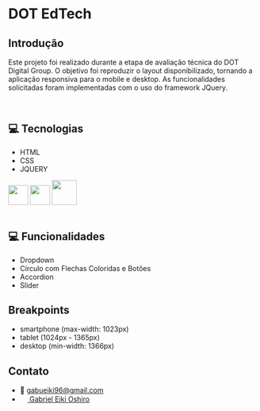 # DOT EdTech


## Introdução
<p>Este projeto foi realizado durante a etapa de avaliação técnica do DOT Digital Group. O objetivo foi reproduzir o layout disponibilizado, tornando a aplicação responsiva para o mobile e desktop. As funcionalidades solicitadas foram implementadas com o uso do framework JQuery.</p>
<br>

## 💻 Tecnologias
- HTML
- CSS
- JQUERY

<span>
<img width=40px src="https://cdn.jsdelivr.net/gh/devicons/devicon/icons/html5/html5-plain-wordmark.svg"/>
<img width=40px src="https://cdn.jsdelivr.net/gh/devicons/devicon/icons/css3/css3-plain-wordmark.svg" />
<img width=50px src="https://cdn.jsdelivr.net/gh/devicons/devicon/icons/jquery/jquery-plain-wordmark.svg" />
</span>
<br>
<br>


## 💻 Funcionalidades
- Dropdown
- Círculo com Flechas Coloridas e Botões
- Accordion
- Slider




## Breakpoints
- smartphone (max-width: 1023px)
- tablet (1024px - 1365px)
- desktop (min-width: 1366px)

## Contato
- 📧 gabueiki96@gmail.com
- [<img width=15px src="https://cdn.jsdelivr.net/gh/devicons/devicon/icons/linkedin/linkedin-original.svg" /> Gabriel Eiki Oshiro](https://www.linkedin.com/in/gabriel-eiki-oshiro-07b324b0/)